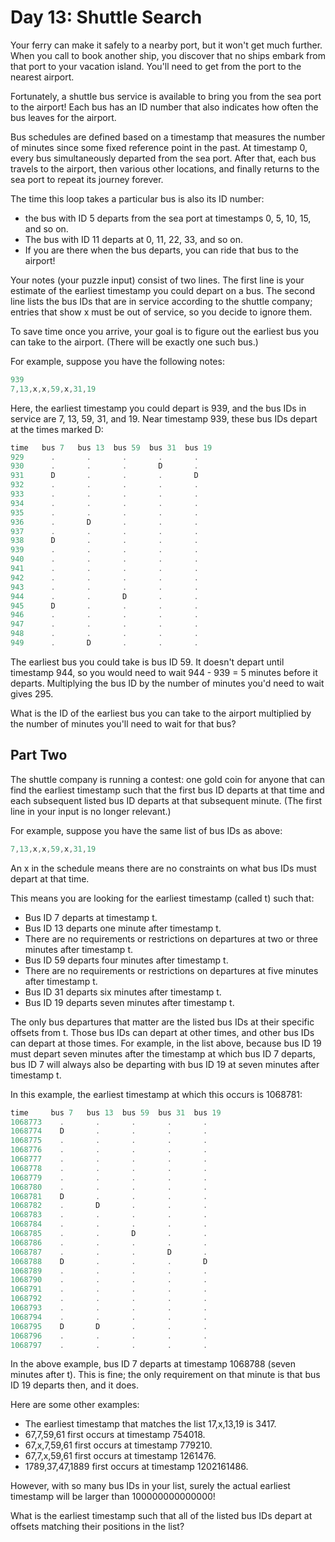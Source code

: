 # Day 13: Shuttle Search

Your ferry can make it safely to a nearby port, but it won't get much further.
When you call to book another ship, you discover that no ships embark from that
port to your vacation island. You'll need to get from the port to the nearest airport.

Fortunately, a shuttle bus service is available to bring you
from the sea port to the airport! Each bus has an ID number
that also indicates how often the bus leaves for the airport.

Bus schedules are defined based on a timestamp that measures
the number of minutes since some fixed reference point in the past.
At timestamp 0, every bus simultaneously departed from the sea port.
After that, each bus travels to the airport, then various other locations,
and finally returns to the sea port to repeat its journey forever.

The time this loop takes a particular bus is also its ID number:

- the bus with ID 5 departs from the sea port at timestamps 0, 5, 10, 15, and so on.
- The bus with ID 11 departs at 0, 11, 22, 33, and so on.
- If you are there when the bus departs, you can ride that bus to the airport!

Your notes (your puzzle input) consist of two lines.
The first line is your estimate of the earliest timestamp you could depart on a bus.
The second line lists the bus IDs that are in service according to the shuttle company;
entries that show x must be out of service, so you decide to ignore them.

To save time once you arrive, your goal is to figure out the earliest
bus you can take to the airport. (There will be exactly one such bus.)

For example, suppose you have the following notes:

```scala
939
7,13,x,x,59,x,31,19
```

Here, the earliest timestamp you could depart is 939,
and the bus IDs in service are 7, 13, 59, 31, and 19.
Near timestamp 939, these bus IDs depart at the times marked D:

```scala
time   bus 7   bus 13  bus 59  bus 31  bus 19
929      .       .       .       .       .
930      .       .       .       D       .
931      D       .       .       .       D
932      .       .       .       .       .
933      .       .       .       .       .
934      .       .       .       .       .
935      .       .       .       .       .
936      .       D       .       .       .
937      .       .       .       .       .
938      D       .       .       .       .
939      .       .       .       .       .
940      .       .       .       .       .
941      .       .       .       .       .
942      .       .       .       .       .
943      .       .       .       .       .
944      .       .       D       .       .
945      D       .       .       .       .
946      .       .       .       .       .
947      .       .       .       .       .
948      .       .       .       .       .
949      .       D       .       .       .
```

The earliest bus you could take is bus ID 59.
It doesn't depart until timestamp 944, so you would need to
wait 944 - 939 = 5 minutes before it departs.
Multiplying the bus ID by the number of minutes you'd need to wait gives 295.

What is the ID of the earliest bus you can take to the airport
multiplied by the number of minutes you'll need to wait for that bus?

## Part Two

The shuttle company is running a contest: one gold coin
for anyone that can find the earliest timestamp such that
the first bus ID departs at that time and each subsequent
listed bus ID departs at that subsequent minute.
(The first line in your input is no longer relevant.)

For example, suppose you have the same list of bus IDs as above:

```scala
7,13,x,x,59,x,31,19
```

An x in the schedule means there are no constraints
on what bus IDs must depart at that time.

This means you are looking for the earliest timestamp (called t) such that:

- Bus ID 7 departs at timestamp t.
- Bus ID 13 departs one minute after timestamp t.
- There are no requirements or restrictions on departures
at two or three minutes after timestamp t.
- Bus ID 59 departs four minutes after timestamp t.
- There are no requirements or restrictions on departures at
five minutes after timestamp t.
- Bus ID 31 departs six minutes after timestamp t.
- Bus ID 19 departs seven minutes after timestamp t.

The only bus departures that matter are the listed bus IDs at their
specific offsets from t. Those bus IDs can depart at other times,
and other bus IDs can depart at those times. For example, in the
list above, because bus ID 19 must depart seven minutes after the
timestamp at which bus ID 7 departs, bus ID 7 will always also be
departing with bus ID 19 at seven minutes after timestamp t.

In this example, the earliest timestamp at which this occurs is 1068781:

```scala
time     bus 7   bus 13  bus 59  bus 31  bus 19
1068773    .       .       .       .       .
1068774    D       .       .       .       .
1068775    .       .       .       .       .
1068776    .       .       .       .       .
1068777    .       .       .       .       .
1068778    .       .       .       .       .
1068779    .       .       .       .       .
1068780    .       .       .       .       .
1068781    D       .       .       .       .
1068782    .       D       .       .       .
1068783    .       .       .       .       .
1068784    .       .       .       .       .
1068785    .       .       D       .       .
1068786    .       .       .       .       .
1068787    .       .       .       D       .
1068788    D       .       .       .       D
1068789    .       .       .       .       .
1068790    .       .       .       .       .
1068791    .       .       .       .       .
1068792    .       .       .       .       .
1068793    .       .       .       .       .
1068794    .       .       .       .       .
1068795    D       D       .       .       .
1068796    .       .       .       .       .
1068797    .       .       .       .       .
```

In the above example, bus ID 7 departs at timestamp 1068788
(seven minutes after t). This is fine; the only requirement
on that minute is that bus ID 19 departs then, and it does.

Here are some other examples:

- The earliest timestamp that matches the list 17,x,13,19 is 3417.
- 67,7,59,61 first occurs at timestamp 754018.
- 67,x,7,59,61 first occurs at timestamp 779210.
- 67,7,x,59,61 first occurs at timestamp 1261476.
- 1789,37,47,1889 first occurs at timestamp 1202161486.

However, with so many bus IDs in your list,
surely the actual earliest timestamp will be larger than 100000000000000!

What is the earliest timestamp such that all of the listed
bus IDs depart at offsets matching their positions in the list?
